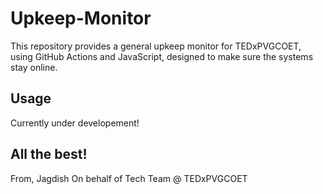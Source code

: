 # Upkeep-Monitor

This repository provides a general upkeep monitor for TEDxPVGCOET, using GitHub Actions and JavaScript, designed to make sure the systems stay online.

## Usage

Currently under developement!

## All the best!

From, Jagdish
On behalf of Tech Team @ TEDxPVGCOET

